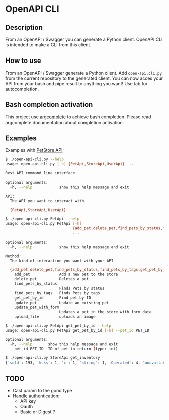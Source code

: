 # OpenAPI CLI

## Description

From an OpenAPI / Swagger you can generate a Python client. OpenAPI CLI is intended to make a CLI from this client.

## How to use

From an OpenAPI / Swagger generate a Python client. Add `open-api.cli.py` from the current repository to the generated client. You can now acces your API from your bash and pipe result to anything you want! Use tab for autocompletion.

## Bash completion activation

This project use [argcomplete](https://pypi.org/project/argcomplete/) to achieve bash completion. Please read argcomplete documentation about completion activation.

## Examples

Examples with [PetStore API](https://petstore.swagger.io/#/):

```sh
$ ./open-api-cli.py --help
usage: open-api-cli.py [-h] {PetApi,StoreApi,UserApi} ...

Rest API command line interface.

optional arguments:
  -h, --help            show this help message and exit

API:
  The API you want to interact with

  {PetApi,StoreApi,UserApi}
```

```sh
$ ./open-api-cli.py PetApi --help
usage: open-api-cli.py PetApi [-h]
                              {add_pet,delete_pet,find_pets_by_status,find_pets_by_tags,get_pet_by_id,update_pet,update_pet_with_form,upload_file}
                              ...

optional arguments:
  -h, --help            show this help message and exit

Method:
  The kind of interaction you want with your API

  {add_pet,delete_pet,find_pets_by_status,find_pets_by_tags,get_pet_by_id,update_pet,update_pet_with_form,upload_file}
    add_pet             Add a new pet to the store
    delete_pet          Deletes a pet
    find_pets_by_status
                        Finds Pets by status
    find_pets_by_tags   Finds Pets by tags
    get_pet_by_id       Find pet by ID
    update_pet          Update an existing pet
    update_pet_with_form
                        Updates a pet in the store with form data
    upload_file         uploads an image
```

```sh
$ ./open-api-cli.py PetApi get_pet_by_id --help
usage: open-api-cli.py PetApi get_pet_by_id [-h] --pet_id PET_ID

optional arguments:
  -h, --help       show this help message and exit
  --pet_id PET_ID  ID of pet to return (type: int)
```

```sh
$ ./open-api-cli.py StoreApi get_inventory 
{'sold': 193, 'ksks': 1, 'c': 1, 'string': 1, 'Operated': 4, 'unavailable': 2, 'velit ': 1, 'Nonavailable': 1, 'pending': 175, 'Not-Operated': 10, 'available': 345, 'PENDING': 1, 'Not Found': 1, '767778': 1, 'tempor labore n': 1, 'AVAILABLE': 1, 'swimming': 1, 'SOLD': 2, 'amet': 1, '{{petStatus}}': 1, 'Pending': 2, 'qwe': 1, 'Reserved': 1}
```

## TODO

- Cast param to the good type
- Handle authentication:
    - API key
    - Oauth
    - Basic or Digest ?

